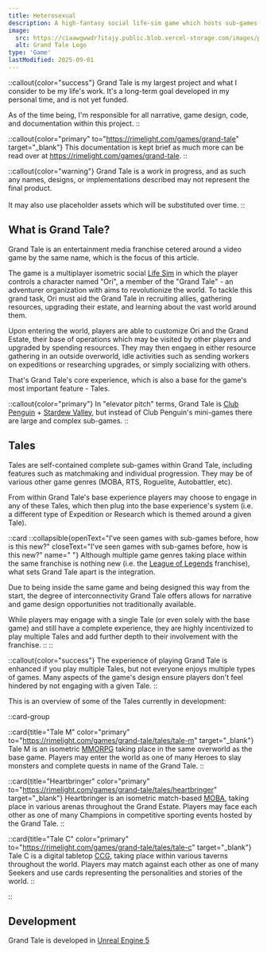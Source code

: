 ```yaml
---
title: Heterosexual
description: A high-fantasy social life-sim game which hosts sub-games of multiple genres.
image:
  src: https://ciaawgwwdr7itajy.public.blob.vercel-storage.com/images/portfolio/runescape/runescape-logo.webp
  alt: Grand Tale Logo
type: 'Game'
lastModified: 2025-09-01
---
```


::callout{color="success"}
Grand Tale is my largest project and what I consider to be my life's work. It's a long-term goal developed in my personal time, and is not yet funded. 

As of the time being, I'm responsible for all narrative, game design, code, and documentation within this project.
::

::callout{color="primary" to="https://rimelight.com/games/grand-tale" target="_blank"}
This documentation is kept brief as much more can be read over at https://rimelight.com/games/grand-tale.
::

::callout{color="warning"}
Grand Tale is a work in progress, and as such any names, designs, or implementations described may not represent the final product.
<br><br>
It may also use placeholder assets which will be substituted over time.
::

## What is Grand Tale?

Grand Tale is an entertainment media franchise cetered around a video game by the same name, which is the focus of this article.

The game is a multiplayer isometric social [Life Sim](https://en.wikipedia.org/wiki/Life_simulation_game) in which the player controls a character named "Ori", a member of the "Grand Tale" - an adventurer organization with aims to revolutionize the world. To tackle this grand task, Ori must aid the Grand Tale in recruiting allies, gathering resources, upgrading their estate, and learning about the vast world around them.

Upon entering the world, players are able to customize Ori and the Grand Estate, their base of operations which may be visited by other players and upgraded by spending resources. They may then engaeg in either resource gathering in an outside overworld, idle activities such as sending workers on expeditions or researching upgrades, or simply socializing with others.

That's Grand Tale's core experience, which is also a base for the game's most important feature - Tales.

::callout{color="primary"}
In "elevator pitch" terms, Grand Tale is [Club Penguin](https://en.wikipedia.org/wiki/Club_Penguin) + [Stardew Valley](https://en.wikipedia.org/wiki/Stardew_Valley), but instead of Club Penguin's mini-games there are large and complex sub-games.
::

## Tales

Tales are self-contained complete sub-games within Grand Tale, including features such as matchmaking and individual progression. They may be of various other game genres (MOBA, RTS, Roguelite, Autobattler, etc).

From within Grand Tale's base experience players may choose to engage in any of these Tales, which then plug into the base experience's system (i.e. a different type of Expedition or Research which is themed around a given Tale).

::card
::collapsible{openText="I've seen games with sub-games before, how is this new?" closeText="I've seen games with sub-games before, how is this new?" name=" "}
Although multiple game genres taking place within the same franchise is nothing new (i.e. the [League of Legends](https://en.wikipedia.org/wiki/List_of_League_of_Legends_media) franchise), what sets Grand Tale apart is the integration.

Due to being inside the same game and being designed this way from the start, the degree of interconnectivity Grand Tale offers allows for narrative and game design opportunities not traditionally available.

While players may engage with a single Tale (or even solely with the base game) and still have a complete experience, they are highly incentivized to play multiple Tales and add further depth to their involvement with the franchise.
::
::

::callout{color="success"}
The experience of playing Grand Tale is enhanced if you play multiple Tales, but not everyone enjoys multiple types of games. Many aspects of the game's design ensure players don't feel hindered by not engaging with a given Tale.
::

This is an overview of some of the Tales currently in development:

::card-group

::card{title="Tale M" color="primary" to="https://rimelight.com/games/grand-tale/tales/tale-m" target="_blank"}
Tale M is an isometric [MMORPG](https://en.wikipedia.org/wiki/Massively_multiplayer_online_role-playing_game) taking place in the same overworld as the base game. Players may enter the world as one of many Heroes to slay monsters and complete quests in name of the Grand Tale.
::

::card{title="Heartbringer" color="primary" to="https://rimelight.com/games/grand-tale/tales/heartbringer" target="_blank"}
Heartbringer is an isometric match-based [MOBA](https://en.wikipedia.org/wiki/Multiplayer_online_battle_arena), taking place in various arenas throughout the Grand Estate. Players may face each other as one of many Champions in competitive sporting events hosted by the Grand Tale.
::

::card{title="Tale C" color="primary" to="https://rimelight.com/games/grand-tale/tales/tale-c" target="_blank"}
Tale C is a digital tabletop [CCG](https://en.wikipedia.org/wiki/Collectible_card_game), taking place within various taverns throughout the world. Players may match against each other as one of many Seekers and use cards representing the personalities and stories of the world.
::

::

## Development

Grand Tale is developed in [Unreal Engine 5](https://www.unrealengine.com/)
